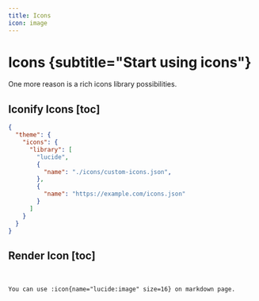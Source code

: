 ```yaml
---
title: Icons
icon: image
---
```


# Icons {subtitle="Start using icons"}

One more reason is a rich icons library possibilities.

## Iconify Icons [toc]
```json [!scroll descHead="Iconify Icons" desc="Use rich icons hub, learn more [here](https://xyd.dev/docs/guides/icons)."]
{
  "theme": {
    "icons": {
      "library": [
        "lucide", 
        {
          "name": "./icons/custom-icons.json", 
        },
        {
          "name": "https://example.com/icons.json" 
        }
      ]
    }
  }
}
```

## Render Icon [toc]
&nbsp;
```md [descHad="Render Icon" desc="You can then render that icons easily."]
You can use :icon{name="lucide:image" size=16} on markdown page.
```
